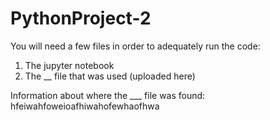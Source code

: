 # PythonProject-2
You will need a few files in order to adequately run the code:

1) The jupyter notebook
2) The __ file that was used (uploaded here)

Information about where the ___ file was found:
  hfeiwahfoweioafhiwahofewhaofhwa
  
